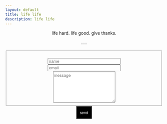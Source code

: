 ```yaml
---
layout: default
title: life life
description: life life
---
```


<p style="text-align:center">life hard. life good. give thanks.
<br/>
<br/>---</p>
<!-- modify this form HTML and place wherever you want your form -->
<form id="fs-frm" name="simple-contact-form" accept-charset="utf-8" action="https://formspree.io/xknqyywa" method="post" style="text-align:center">
  <fieldset id="fs-frm-inputs">
    <br/><input type="text" name="name" id="full-name" placeholder="name" required="" size="26">
    <br/><input type="email" name="_replyto" id="email-address" placeholder="email" required="" size="26">
    <br/><textarea rows="5" cols="25" name="message" id="message" placeholder="message" required="" style="font-family:Helvetica Neue"></textarea>
    <br/><input type="hidden" name="_subject" id="email-subject" value="Contact Form Submission">
  </fieldset>
  <input type="submit" value="send" style="font-family:Helvetica Neue;background: black;border-radius: 1px;color:white;font-size:12px;padding:10px;font-weight:300;&:hover{background: gray;}">
</form>

